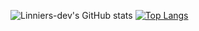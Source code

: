 ![Linniers-dev's GitHub stats](https://github-readme-stats.vercel.app/api?username=linniers-dev&show_icons=true&theme=dark)
[![Top Langs](https://github-readme-stats.vercel.app/api/top-langs/?username=linniers-dev&layout=compact&theme=dark)]([https://github.com/linniers-dev/linniers-dev)
